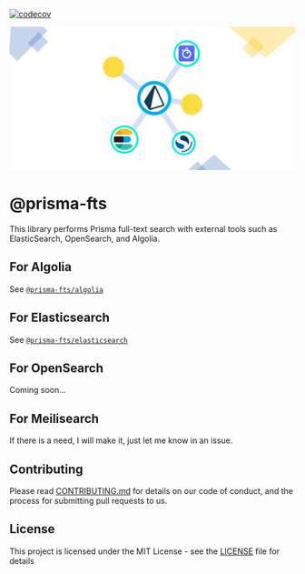 [![codecov](https://codecov.io/gh/aiji42/prisma-fts-middleware/branch/main/graph/badge.svg?token=1CD69HJ95D)](https://codecov.io/gh/aiji42/prisma-fts-middleware)

![prisma-fts](./images/hero.png)

# @prisma-fts

This library performs Prisma full-text search with external tools such as ElasticSearch, OpenSearch, and Algolia.

## For Algolia

See [`@prisma-fts/algolia`](https://github.com/aiji42/prisma-fts-middleware/tree/main/packages/algolia)

## For Elasticsearch

See [`@prisma-fts/elasticsearch`](https://github.com/aiji42/prisma-fts-middleware/tree/main/packages/elasticsearch)

## For OpenSearch

Coming soon...

## For Meilisearch

If there is a need, I will make it, just let me know in an issue.

## Contributing
Please read [CONTRIBUTING.md](./CONTRIBUTING.md) for details on our code of conduct, and the process for submitting pull requests to us.

## License
This project is licensed under the MIT License - see the [LICENSE](./LICENSE) file for details

